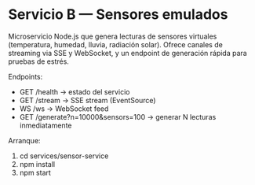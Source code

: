 # Servicio B — Sensores emulados

Microservicio Node.js que genera lecturas de sensores virtuales (temperatura, humedad, lluvia, radiación solar). Ofrece canales de streaming via SSE y WebSocket, y un endpoint de generación rápida para pruebas de estrés.

Endpoints:
- GET /health -> estado del servicio
- GET /stream -> SSE stream (EventSource)
- WS  /ws     -> WebSocket feed
- GET /generate?n=10000&sensors=100 -> generar N lecturas inmediatamente

Arranque:
1. cd services/sensor-service
2. npm install
3. npm start
